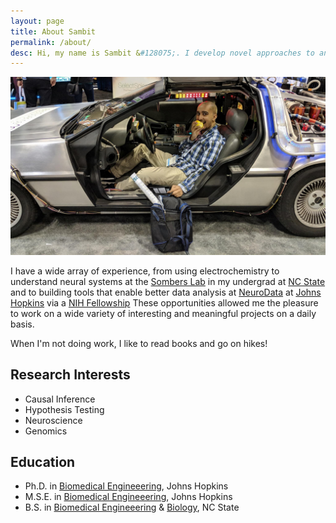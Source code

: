 ```yaml
---
layout: page
title: About Sambit
permalink: /about/
desc: Hi, my name is Sambit &#128075;. I develop novel approaches to analyze data and use them to answer interesting biomedical problems. You can learn more about the things I have done professionally on my <a href="https://cv.sampan.me">CV</a>.
---
```


<p>
<picture>
  <source srcset="../logo.avif" type="image/avif">
  <source srcset="../logo.webp" type="image/webp">
  <img src="../logo.jpg" alt="Sambit eating an apple at SfN." class="no-lightense">
</picture>
</p>

I have a wide array of experience, from using electrochemistry to understand neural systems at the
[Sombers Lab](https://www.somberslab.org/) in my undergrad at
[NC State](https://www.bme.ncsu.edu/) and to building tools that enable better data analysis
at [NeuroData](https://neurodata.io/) at [Johns Hopkins](https://www.bme.jhu.edu/)
via a [NIH Fellowship](https://researchtraining.nih.gov/programs/training-grants/T32-a)
These opportunities allowed me the pleasure to work on a wide variety of interesting and meaningful projects on a
daily basis.

When I'm not doing work, I like to read books and go on hikes!

## Research Interests

* Causal Inference
* Hypothesis Testing
* Neuroscience
* Genomics

## Education

* Ph.D. in [Biomedical Engineeering](https://www.bme.jhu.edu/), Johns Hopkins
* M.S.E. in [Biomedical Engineeering](https://www.bme.jhu.edu/), Johns Hopkins
* B.S. in [Biomedical Engineeering](http://catalog.ncsu.edu/undergraduate/engineering/biomedical/) & [Biology](https://bio.sciences.ncsu.edu/),  NC State